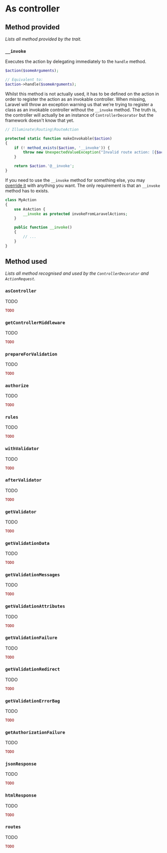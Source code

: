 # As controller

## Method provided
*Lists all method provided by the trait.*

### `__invoke`
Executes the action by delegating immediately to the `handle` method.

```php
$action($someArguments);

// Equivalent to:
$action->handle($someArguments);
```

Whilst this method is not actually used, it has to be defined on the action in order to register the action as an invokable controller. When missing, Laravel will throw an exception warning us that we're trying to register a class as an invokable controller without the `__invoke` method. The truth is, the controller will actually be an instance of `ControllerDecorator` but the framework doesn't know that yet.

```php
// Illuminate\Routing\RouteAction

protected static function makeInvokable($action)
{
    if (! method_exists($action, '__invoke')) {
        throw new UnexpectedValueException("Invalid route action: [{$action}].");
    }

    return $action.'@__invoke';
}
```

If you need to use the `__invoke` method for something else, you may [override it](https://stackoverflow.com/a/11939306/11440277) with anything you want. The only requirement is that an `__invoke` method has to exists.

```php
class MyAction
{
    use AsAction {
        __invoke as protected invokeFromLaravelActions;
    }

    public function __invoke()
    {
        // ...
    }
}
```

## Method used
*Lists all method recognised and used by the `ControllerDecorator` and `ActionRequest`.*

### `asController`
TODO

```php
TODO
```

### `getControllerMiddleware`
TODO

```php
TODO
```

### `prepareForValidation`
TODO

```php
TODO
```

### `authorize`
TODO

```php
TODO
```

### `rules`
TODO

```php
TODO
```

### `withValidator`
TODO

```php
TODO
```

### `afterValidator`
TODO

```php
TODO
```

### `getValidator`
TODO

```php
TODO
```

### `getValidationData`
TODO

```php
TODO
```

### `getValidationMessages`
TODO

```php
TODO
```

### `getValidationAttributes`
TODO

```php
TODO
```

### `getValidationFailure`
TODO

```php
TODO
```

### `getValidationRedirect`
TODO

```php
TODO
```

### `getValidationErrorBag`
TODO

```php
TODO
```

### `getAuthorizationFailure`
TODO

```php
TODO
```

### `jsonResponse`
TODO

```php
TODO
```

### `htmlResponse`
TODO

```php
TODO
```

### `routes`
TODO

```php
TODO
```
